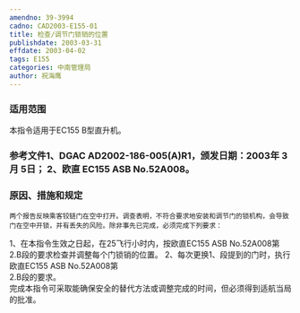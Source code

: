 ```yaml
---
amendno: 39-3994  
cadno: CAD2003-E155-01  
title: 检查/调节门锁销的位置  
publishdate: 2003-03-31  
effdate: 2003-04-02  
tags: E155  
categories: 中南管理局  
author: 祝海鹰  
---
```

  
### 适用范围  
本指令适用于EC155 B型直升机。  
  
<!--more-->  
### 参考文件1、DGAC AD2002-186-005(A)R1，颁发日期：2003年 3月 5日； 2、欧直 EC155 ASB No.52A008。  
  
### 原因、措施和规定  
    两个报告反映乘客铰链门在空中打开。调查表明，不符合要求地安装和调节门的锁机构，会导致门在空中开锁，并有丢失的风险。除非事先已完成，必须完成下列要求：  
1、在本指令生效之日起，在25飞行小时内，按欧直EC155 ASB No.52A008第2.B段的要求检查并调整每个门锁销的位置。     2、每次更换1、段提到的门时，执行欧直EC155 ASB No.52A008第  
2.B段的要求。  
    完成本指令可采取能确保安全的替代方法或调整完成的时间，但必须得到适航当局的批准。  
